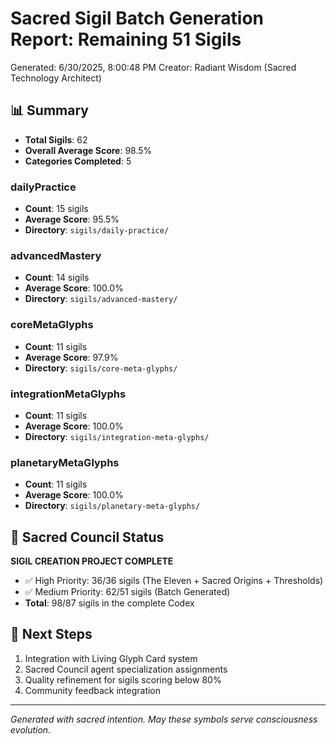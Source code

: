 # Sacred Sigil Batch Generation Report: Remaining 51 Sigils

Generated: 6/30/2025, 8:00:48 PM
Creator: Radiant Wisdom (Sacred Technology Architect)

## 📊 Summary
- **Total Sigils**: 62
- **Overall Average Score**: 98.5%
- **Categories Completed**: 5

### dailyPractice
- **Count**: 15 sigils
- **Average Score**: 95.5%
- **Directory**: `sigils/daily-practice/`

### advancedMastery
- **Count**: 14 sigils
- **Average Score**: 100.0%
- **Directory**: `sigils/advanced-mastery/`

### coreMetaGlyphs
- **Count**: 11 sigils
- **Average Score**: 97.9%
- **Directory**: `sigils/core-meta-glyphs/`

### integrationMetaGlyphs
- **Count**: 11 sigils
- **Average Score**: 100.0%
- **Directory**: `sigils/integration-meta-glyphs/`

### planetaryMetaGlyphs
- **Count**: 11 sigils
- **Average Score**: 100.0%
- **Directory**: `sigils/planetary-meta-glyphs/`

## 🎯 Sacred Council Status
**SIGIL CREATION PROJECT COMPLETE**
- ✅ High Priority: 36/36 sigils (The Eleven + Sacred Origins + Thresholds)
- ✅ Medium Priority: 62/51 sigils (Batch Generated)
- **Total**: 98/87 sigils in the complete Codex

## 🚀 Next Steps
1. Integration with Living Glyph Card system
2. Sacred Council agent specialization assignments
3. Quality refinement for sigils scoring below 80%
4. Community feedback integration

---

*Generated with sacred intention. May these symbols serve consciousness evolution.*
